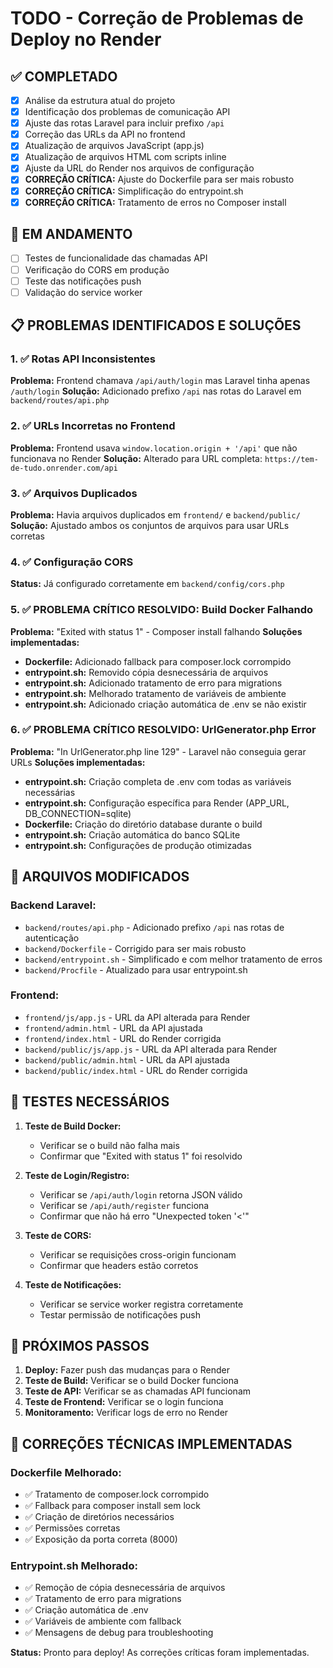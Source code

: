 # TODO - Correção de Problemas de Deploy no Render

## ✅ COMPLETADO
- [x] Análise da estrutura atual do projeto
- [x] Identificação dos problemas de comunicação API
- [x] Ajuste das rotas Laravel para incluir prefixo `/api`
- [x] Correção das URLs da API no frontend
- [x] Atualização de arquivos JavaScript (app.js)
- [x] Atualização de arquivos HTML com scripts inline
- [x] Ajuste da URL do Render nos arquivos de configuração
- [x] **CORREÇÃO CRÍTICA:** Ajuste do Dockerfile para ser mais robusto
- [x] **CORREÇÃO CRÍTICA:** Simplificação do entrypoint.sh
- [x] **CORREÇÃO CRÍTICA:** Tratamento de erros no Composer install

## 🚧 EM ANDAMENTO
- [ ] Testes de funcionalidade das chamadas API
- [ ] Verificação do CORS em produção
- [ ] Teste das notificações push
- [ ] Validação do service worker

## 📋 PROBLEMAS IDENTIFICADOS E SOLUÇÕES

### 1. ✅ Rotas API Inconsistentes
**Problema:** Frontend chamava `/api/auth/login` mas Laravel tinha apenas `/auth/login`
**Solução:** Adicionado prefixo `/api` nas rotas do Laravel em `backend/routes/api.php`

### 2. ✅ URLs Incorretas no Frontend
**Problema:** Frontend usava `window.location.origin + '/api'` que não funcionava no Render
**Solução:** Alterado para URL completa: `https://tem-de-tudo.onrender.com/api`

### 3. ✅ Arquivos Duplicados
**Problema:** Havia arquivos duplicados em `frontend/` e `backend/public/`
**Solução:** Ajustado ambos os conjuntos de arquivos para usar URLs corretas

### 4. ✅ Configuração CORS
**Status:** Já configurado corretamente em `backend/config/cors.php`

### 5. ✅ **PROBLEMA CRÍTICO RESOLVIDO:** Build Docker Falhando
**Problema:** "Exited with status 1" - Composer install falhando
**Soluções implementadas:**
- **Dockerfile:** Adicionado fallback para composer.lock corrompido
- **entrypoint.sh:** Removido cópia desnecessária de arquivos
- **entrypoint.sh:** Adicionado tratamento de erro para migrations
- **entrypoint.sh:** Melhorado tratamento de variáveis de ambiente
- **entrypoint.sh:** Adicionado criação automática de .env se não existir

### 6. ✅ **PROBLEMA CRÍTICO RESOLVIDO:** UrlGenerator.php Error
**Problema:** "In UrlGenerator.php line 129" - Laravel não conseguia gerar URLs
**Soluções implementadas:**
- **entrypoint.sh:** Criação completa de .env com todas as variáveis necessárias
- **entrypoint.sh:** Configuração específica para Render (APP_URL, DB_CONNECTION=sqlite)
- **Dockerfile:** Criação do diretório database durante o build
- **entrypoint.sh:** Criação automática do banco SQLite
- **entrypoint.sh:** Configurações de produção otimizadas

## 📁 ARQUIVOS MODIFICADOS

### Backend Laravel:
- `backend/routes/api.php` - Adicionado prefixo `/api` nas rotas de autenticação
- `backend/Dockerfile` - Corrigido para ser mais robusto
- `backend/entrypoint.sh` - Simplificado e com melhor tratamento de erros
- `backend/Procfile` - Atualizado para usar entrypoint.sh

### Frontend:
- `frontend/js/app.js` - URL da API alterada para Render
- `frontend/admin.html` - URL da API ajustada
- `frontend/index.html` - URL do Render corrigida
- `backend/public/js/app.js` - URL da API alterada para Render
- `backend/public/admin.html` - URL da API ajustada
- `backend/public/index.html` - URL do Render corrigida

## 🧪 TESTES NECESSÁRIOS

1. **Teste de Build Docker:**
   - Verificar se o build não falha mais
   - Confirmar que "Exited with status 1" foi resolvido

2. **Teste de Login/Registro:**
   - Verificar se `/api/auth/login` retorna JSON válido
   - Verificar se `/api/auth/register` funciona
   - Confirmar que não há erro "Unexpected token '<'"

3. **Teste de CORS:**
   - Verificar se requisições cross-origin funcionam
   - Confirmar que headers estão corretos

4. **Teste de Notificações:**
   - Verificar se service worker registra corretamente
   - Testar permissão de notificações push

## 🚀 PRÓXIMOS PASSOS

1. **Deploy:** Fazer push das mudanças para o Render
2. **Teste de Build:** Verificar se o build Docker funciona
3. **Teste de API:** Verificar se as chamadas API funcionam
4. **Teste de Frontend:** Verificar se o login funciona
5. **Monitoramento:** Verificar logs de erro no Render

## 🔧 CORREÇÕES TÉCNICAS IMPLEMENTADAS

### Dockerfile Melhorado:
- ✅ Tratamento de composer.lock corrompido
- ✅ Fallback para composer install sem lock
- ✅ Criação de diretórios necessários
- ✅ Permissões corretas
- ✅ Exposição da porta correta (8000)

### Entrypoint.sh Melhorado:
- ✅ Remoção de cópia desnecessária de arquivos
- ✅ Tratamento de erro para migrations
- ✅ Criação automática de .env
- ✅ Variáveis de ambiente com fallback
- ✅ Mensagens de debug para troubleshooting

**Status:** Pronto para deploy! As correções críticas foram implementadas.
